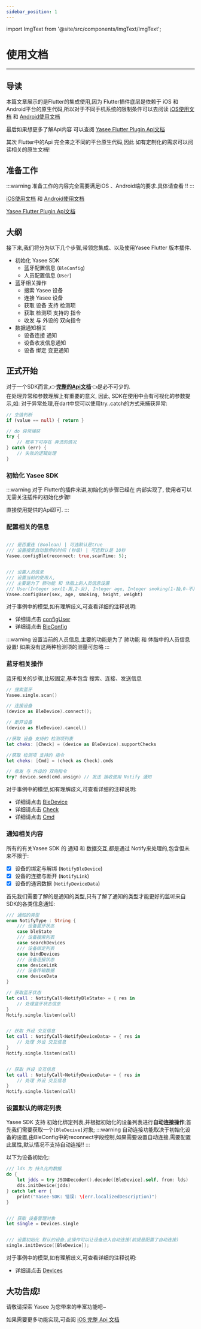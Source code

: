 ```yaml
---
sidebar_position: 1
---
```


import ImgText from '@site/src/components/ImgText/ImgText';

# 使用文档
--- 


## 导读
本篇文章展示的是Flutter的集成使用,因为 Flutter插件底层是依赖于 iOS 和 Android平台的原生代码,所以对于不同手机系统的限制条件可以去阅读 [iOS使用文档](../yasee_ios/used_doc.md) 和 [Android使用文档](../yasee_android/intro.md)

最后如果想更多了解Api内容 可以查阅 [Yasee Flutter Plugin Api文档](http://henrygao.hopto.org/flutter_doc/)

其次 Flutter中的Api 完全来之不同的平台原生代码,因此 如有定制化的需求可以阅读相关的原生文档!

## 准备工作
:::warning
准备工作的内容完全需要满足iOS 、Android端的要求.具体请查看 !!
:::

[iOS使用文档](../yasee_ios/used_doc.md) 和 [Android使用文档](../yasee_android/intro.md)

[Yasee Flutter Plugin Api文档](http://henrygao.hopto.org/flutter_doc/)

## 大纲
接下来,我们将分为以下几个步骤,带领您集成、以及使用Yasee Flutter 版本插件.
- 初始化 Yasee SDK
  - 蓝牙配置信息 (``BleConfig``)
  - 人员配置信息 (``User``)
- 蓝牙相关操作
  - 搜索 Yasee 设备
  - 连接 Yasee 设备
  - 获取 设备 支持 检测项
  - 获取 检测项 支持的 指令
  - 收发 与 外设的 双向指令
- 数据通知相关
  - 设备连接 通知 
  - 设备收发信息通知
  - 设备 绑定 变更通知

## 正式开始
对于一个SDK而言,👉[**完整的Api文档**](http://henrygao.hopto.org/flutter_doc/)👈是必不可少的.\
在处理异常和参数理解上有重要的意义,
因此, SDK在使用中会有可视化的参数提示,如:
<ImgText width={100} src="/img/flutter_alert_used.png" text="在编码过程中,可以查看详细的参数信息<br>以及对每一个参数的具体说明" />
对于异常处理,在dart中您可以使用try..catch的方式来捕获异常:
``` dart
// 空值判断
if (value == null) { return }

// do 异常捕获
try {
    // 概率下可存在 奔溃的情况
} catch (err) {
    // 失败的逻辑处理
}
```

### 初始化 Yasee SDK
:::warning
对于 Flutter的插件来讲,初始化的步骤已经在 内部实现了, 
使用者可以无需关注插件的初始化步骤!

直接使用提供的Api即可.
:::

### 配置相关的信息
```dart

/// 是否重连 (Boolean) | 可选默认是true  
/// 设置搜索自动暂停的时间 (秒级) | 可选默认是 10秒
Yasee.configBle(reconnect: true,scanTime: 5);


/// 设置人员信息
/// 设置当前的使用人, 
/// 主要是为了 肺功能 和 体脂上的人员信息设置 
/// User(Integer sex(1-男,2-女), Integer age, Integer smoking(1-抽,0-不), Integer height(cm), Integer weight(kg))
Yasee.configUser(sex, age, smoking, height, weight)
```
对于事例中的模型,如有理解歧义,可查看详细的注释说明:
- 详细请点击 [configUser](http://henrygao.hopto.org/flutter_doc/ "详细了解")
- 详细请点击 [BleConfig](http://henrygao.hopto.org/ios_doc/documentation/yasee_ios/bleconfig "详细了解")

:::warning
设置当前的人员信息,主要的功能是为了 肺功能 和 体脂中的人员信息设置! 如果没有这两种检测项的测量可忽略
:::


### 蓝牙相关操作
蓝牙相关的步骤,比较固定,基本包含 搜索、连接、发送信息
```swift
// 搜索蓝牙
Yasee.single.scan()

// 连接设备
(device as BleDevice).connect();

// 断开设备
(device as BleDevice).cancel()

//获取 设备 支持的 检测项列表
let cheks: [Check] = (device as BleDevice).supportChecks

//获取 检测项 支持的 指令
let cheks: [Cmd] = (check as Check).cmds

// 收发 与 外设的 双向指令
try? device.send(cmd.unsign) // 发送 接收使用 Notify 通知

```
对于事例中的模型,如有理解歧义,可查看详细的注释说明:
- 详细请点击 [BleDevice](http://henrygao.hopto.org/ios_doc/documentation/yasee_ios/bledevice "详细了解")
- 详细请点击 [Check](http://henrygao.hopto.org/ios_doc/documentation/yasee_ios/check "详细了解")
- 详细请点击 [Cmd](http://henrygao.hopto.org/ios_doc/documentation/yasee_ios/cmd "详细了解")



### 通知相关内容
所有的有关Yasee SDK 的 通知 和 数据交互,都是通过 Notify来处理的,包含但未来不限于:
- [x] 设备的绑定与解绑 (``NotifyBleDevice``)
- [x] 设备的连接与断开 (``NotifyLink``)
- [x] 设备的通讯数据  (``NotifyDeviceData``)

首先我们需要了解的是通知的类型,只有了解了通知的类型才能更好的监听来自SDK的各类信息通知:
```swift 
/// 通知的类型
enum NotifyType : String {
    /// 设备蓝牙状态
    case bleState
    /// 设备搜索列表
    case searchDevices
    /// 设备绑定列表
    case bindDevices
    /// 设备连接状态
    case deviceLink
    /// 设备传输数据
    case deviceData
}

// 获取蓝牙状态
let call : NotifyCall<NotifyBleState> = { res in 
    // 处理蓝牙状态信息
}
Notify.single.listen(call)


// 获取 外设 交互信息
let call : NotifyCall<NotifyDeviceData> = { res in 
    // 处理 外设 交互信息
}
Notify.single.listen(call)


// 获取 外设 交互信息
let call : NotifyCall<NotifyDeviceData> = { res in 
    // 处理 外设 交互信息
}
Notify.single.listen(call)


```


### 设置默认的绑定列表
Yasee SDK 支持 初始化绑定列表,并根据初始化的设备列表进行**自动连接操作**;首先我们需要获取一个``[BleDecive]``对象;
:::warning
自动连接功能取决于初始化设备的设置,由BleConfig中的reconnect字段控制,如果需要设置自动连接,需要配置此属性,默认情况不支持自动连接!!
:::

以下为设备初始化:
```swift
/// lds 为 持久化的数据
do {
    let jdds = try JSONDecoder().decode([BleDevice].self, from: lds)
    dds.initDevice(jdds)
} catch let err {
    print("Yasee-SDK: 错误: \(err.localizedDescription)")
}


/// 获取 设备管理对象
let single = Devices.single


/// 设置初始化 默认的设备,此操作可以让设备进入自动连接(前提是配置了自动连接)
single.initDevice([BleDevice]);


```
对于事例中的模型,如有理解歧义,可查看详细的注释说明:
- 详细请点击 [Devices](http://henrygao.hopto.org/ios_doc/documentation/yasee_ios/devices "详细了解")



## 大功告成!
请敬请探索 Yasee 为您带来的丰富功能吧~

如果需要更多功能实现,可查阅 [iOS 完整 Api 文档](http://henrygao.hopto.org/ios_doc/documentation/yasee_ios "Api 文档")